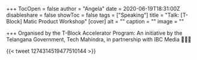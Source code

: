 +++
TocOpen = false
author = "Angela"
date = 2020-06-19T18:31:00Z
disableshare = false
showToc = false
tags = ["Speaking"]
title = "Talk: [T-Block] Matic Product Workshop"
[cover]
alt = ""
caption = ""
image = ""

+++
Organised by the T-Block Accelerator Program: An initiative by the Telangana Government, Tech Mahindra, in partnership with IBC Media 👩🏻‍💻

{{< tweet 1274314519477510144 >}}